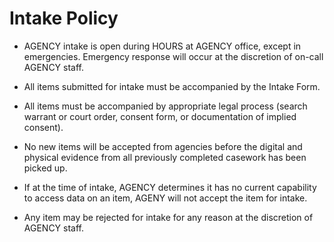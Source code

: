 # Intake Policy

* AGENCY intake is open during HOURS at AGENCY office, except in emergencies. Emergency response will occur at the discretion of on-call AGENCY staff.

* All items submitted for intake must be accompanied by the Intake Form.

* All items must be accompanied by appropriate legal process (search warrant or court order, consent form, or documentation of implied consent).

* No new items will be accepted from agencies before the digital and physical evidence from all previously completed casework has been picked up.

* If at the time of intake, AGENCY determines it has no current capability to access data on an item, AGENY will not accept the item for intake.

* Any item may be rejected for intake for any reason at the discretion of AGENCY staff.
